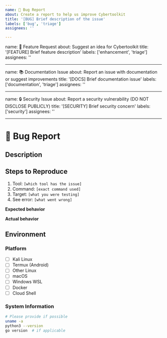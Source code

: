 ```yaml
---
name: 🐛 Bug Report
about: Create a report to help us improve Cybertoolkit
title: '[BUG] Brief description of the issue'
labels: ['bug', 'triage']
assignees: ''

---
```


name: 🚀 Feature Request
about: Suggest an idea for Cybertoolkit
title: '[FEATURE] Brief feature description'
labels: ['enhancement', 'triage']
assignees: ''

---

name: 📚 Documentation Issue
about: Report an issue with documentation or suggest improvements
title: '[DOCS] Brief documentation issue'
labels: ['documentation', 'triage']
assignees: ''

---

name: 🔒 Security Issue
about: Report a security vulnerability (DO NOT DISCLOSE PUBLICLY)
title: '[SECURITY] Brief security concern'
labels: ['security']
assignees: ''

---

# 🐛 Bug Report

## Description
<!-- A clear and concise description of what the bug is -->

## Steps to Reproduce
1. Tool: `[which tool has the issue]`
2. Command: `[exact command used]`
3. Target: `[what you were testing]`
4. See error: `[what went wrong]`

**Expected behavior**
<!-- What you expected to happen -->

**Actual behavior**
<!-- What actually happened -->

## Environment
<!-- Please complete the following information -->

### Platform
- [ ] Kali Linux
- [ ] Termux (Android)
- [ ] Other Linux
- [ ] macOS
- [ ] Windows WSL
- [ ] Docker
- [ ] Cloud Shell

### System Information
```bash
# Please provide if possible
uname -a
python3 --version
go version  # if applicable
